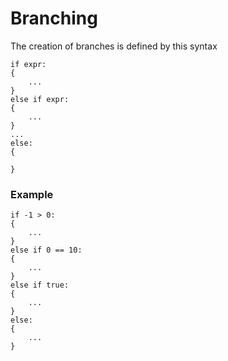 # Branching

The creation of branches is defined by this syntax
```
if expr:
{
	...
}
else if expr:
{
	...
}
...
else:
{

}
```
### Example
```
if -1 > 0:
{
	...
}
else if 0 == 10:
{
	...
}
else if true:
{
	...
}
else:
{
	...
}
```